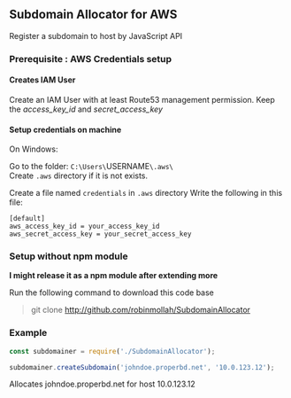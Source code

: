 ## Subdomain Allocator for AWS

Register a subdomain to host by JavaScript API

### Prerequisite : AWS Credentials setup

#### Creates IAM User

Create an IAM User with at least Route53 management permission.
Keep the *access_key_id* and *secret_access_key*

#### Setup credentials on machine

On Windows:

Go to the folder: 
`C:\Users\`USERNAME`\.aws\`    
Create `.aws` directory if it is not exists.

Create a file named `credentials` in `.aws` directory
Write the following in this file:
```
[default]
aws_access_key_id = your_access_key_id
aws_secret_access_key = your_secret_access_key
```

### Setup without npm module
**I might release it as a npm module after extending more**

Run the following command to download this code base
> git clone http://github.com/robinmollah/SubdomainAllocator

### Example

```javascript
const subdomainer = require('./SubdomainAllocator');

subdomainer.createSubdomain('johndoe.properbd.net', '10.0.123.12');
```
Allocates johndoe.properbd.net for host 10.0.123.12
